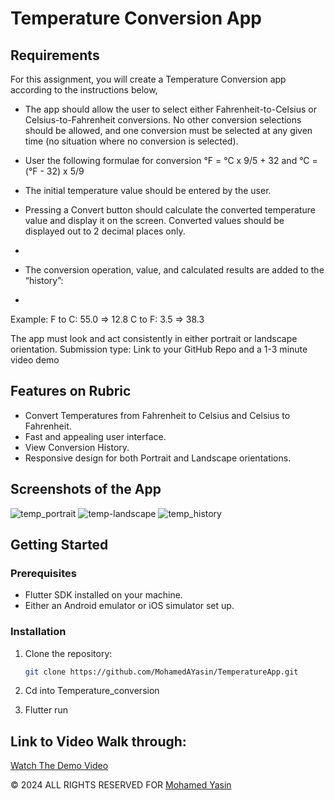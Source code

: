 # Temperature Conversion App
 ## Requirements
For this assignment, you will create a Temperature Conversion app according to the instructions  below,

- The app should allow the user to select either Fahrenheit-to-Celsius or Celsius-to-Fahrenheit conversions. No other conversion selections should be allowed, and one conversion must be selected at any given time (no situation where no conversion is selected).

- User the following formulae for conversion
°F = °C x 9/5 + 32   and °C = (°F - 32) x 5/9

- The initial temperature value should be entered by the user. 

- Pressing a Convert button should calculate the converted temperature value and display it on the screen. Converted values should be displayed out to 2 decimal places only.
- 
- The conversion operation, value, and calculated results are added to the “history”:
- 
Example:
F to C: 55.0  => 12.8
C to F: 3.5 =>  38.3

The app must look and act consistently in either portrait or landscape orientation.
Submission type: Link to your GitHub Repo and a 1-3 minute video demo 


## Features on Rubric

- Convert Temperatures from Fahrenheit to Celsius and Celsius to Fahrenheit.
- Fast and appealing user interface.
- View Conversion History.
- Responsive design for both Portrait and Landscape orientations.

## Screenshots of the App

![temp_portrait](https://github.com/user-attachments/assets/6315a46a-6d55-4463-9fbc-bc45f9f994f0)
![temp-landscape](https://github.com/user-attachments/assets/8b54f66f-ebed-4daa-b342-ba455545c473)
![temp_history](https://github.com/user-attachments/assets/9da5cbb9-4d6b-4707-8d9e-fde7367edaae)

## Getting Started

### Prerequisites

- Flutter SDK installed on your machine.
- Either an Android emulator or iOS simulator set up.

### Installation

1. Clone the repository:

   ```bash
   git clone https://github.com/MohamedAYasin/TemperatureApp.git

2. Cd into Temperature_conversion

3. Flutter run

## Link to Video Walk through: 

[Watch The Demo Video](https://www.youtube.com/watch?v=2y4jkR5_yok)

© 2024 ALL RIGHTS RESERVED FOR [Mohamed Yasin](https://github.com/mohamedAYasin/)
